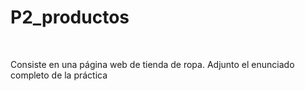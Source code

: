 # P2_productos
<br>

Consiste en una página web de tienda de ropa. Adjunto el enunciado completo de la práctica
